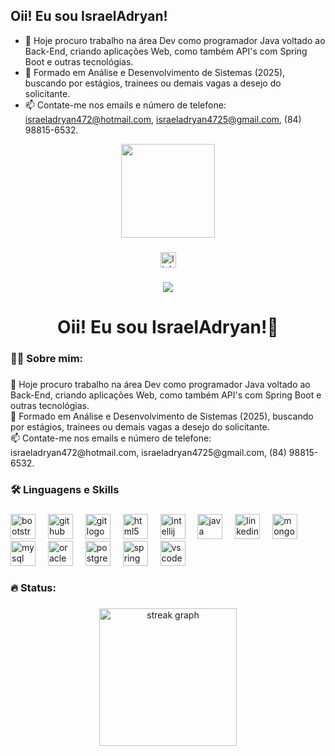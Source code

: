 ## Oii! Eu sou IsraelAdryan! 

- 🔭 Hoje procuro trabalho na área Dev como programador Java voltado ao Back-End, criando aplicações Web, como também API's com Spring Boot e outras tecnológias.
- 🌱 Formado em Análise e Desenvolvimento de Sistemas (2025), buscando por estágios, trainees ou demais vagas a desejo do solicitante.
- 📫 Contate-me nos emails e número de telefone: israeladryan472@hotmail.com, israeladryan4725@gmail.com, (84) 98815-6532.

<div align="center">
  <img height="150" src="https://media3.giphy.com/media/v1.Y2lkPTc5MGI3NjExNm1iemhiemxwdXZxaHlkczkxNW51b29ubmZxMTFmemc1YXQ2MmhxMyZlcD12MV9pbnRlcm5hbF9naWZfYnlfaWQmY3Q9Zw/Rmu0SUVH8l1du/giphy.gif"  />
</div>

###

<div align="center">
  <img src="https://img.shields.io/static/v1?message=LinkedIn&logo=linkedin&label=&color=0077B5&logoColor=white&labelColor=&style=for-the-badge" height="25" alt="linkedin logo"  />
</div>

###

<div align="center">
  <img src="https://visitor-badge.laobi.icu/badge?page_id=IsraelAdryan.IsraelAdryan&"  />
</div>

###

<h1 align="center">Oii! Eu sou IsraelAdryan!👋</h1>

###

<h3 align="left">👩‍💻  Sobre mim:</h3>

###

<p align="left">🔭 Hoje procuro trabalho na área Dev como programador Java voltado ao Back-End, criando aplicações Web, como também API's com Spring Boot e outras tecnológias.<br>🌱 Formado em Análise e Desenvolvimento de Sistemas (2025), buscando por estágios, trainees ou demais vagas a desejo do solicitante.<br>📫 Contate-me nos emails e número de telefone: israeladryan472@hotmail.com, israeladryan4725@gmail.com, (84) 98815-6532.</p>

###

<h3 align="left">🛠 Linguagens e Skills</h3>

###

<div align="left">
  <img src="https://cdn.jsdelivr.net/gh/devicons/devicon/icons/bootstrap/bootstrap-original.svg" height="40" alt="bootstrap logo"  />
  <img width="12" />
  <img src="https://cdn.jsdelivr.net/gh/devicons/devicon/icons/github/github-original.svg" height="40" alt="github logo"  />
  <img width="12" />
  <img src="https://cdn.jsdelivr.net/gh/devicons/devicon/icons/git/git-original.svg" height="40" alt="git logo"  />
  <img width="12" />
  <img src="https://cdn.jsdelivr.net/gh/devicons/devicon/icons/html5/html5-original.svg" height="40" alt="html5 logo"  />
  <img width="12" />
  <img src="https://cdn.jsdelivr.net/gh/devicons/devicon/icons/intellij/intellij-original.svg" height="40" alt="intellij logo"  />
  <img width="12" />
  <img src="https://cdn.jsdelivr.net/gh/devicons/devicon/icons/java/java-original.svg" height="40" alt="java logo"  />
  <img width="12" />
  <img src="https://cdn.jsdelivr.net/gh/devicons/devicon/icons/linkedin/linkedin-original.svg" height="40" alt="linkedin logo"  />
  <img width="12" />
  <img src="https://cdn.jsdelivr.net/gh/devicons/devicon/icons/mongodb/mongodb-original.svg" height="40" alt="mongodb logo"  />
  <img width="12" />
  <img src="https://cdn.jsdelivr.net/gh/devicons/devicon/icons/mysql/mysql-original.svg" height="40" alt="mysql logo"  />
  <img width="12" />
  <img src="https://cdn.jsdelivr.net/gh/devicons/devicon/icons/oracle/oracle-original.svg" height="40" alt="oracle logo"  />
  <img width="12" />
  <img src="https://cdn.jsdelivr.net/gh/devicons/devicon/icons/postgresql/postgresql-original.svg" height="40" alt="postgresql logo"  />
  <img width="12" />
  <img src="https://cdn.jsdelivr.net/gh/devicons/devicon/icons/spring/spring-original.svg" height="40" alt="spring logo"  />
  <img width="12" />
  <img src="https://cdn.jsdelivr.net/gh/devicons/devicon/icons/vscode/vscode-original.svg" height="40" alt="vscode logo"  />
</div>

###

<h3 align="left">🔥 Status:</h3>

###

<div align="center">
  <img src="https://streak-stats.demolab.com?user=IsraelAdryan&locale=en&mode=daily&theme=dark&hide_border=false&border_radius=5&order=3" height="220" alt="streak graph"  />
</div>

###
